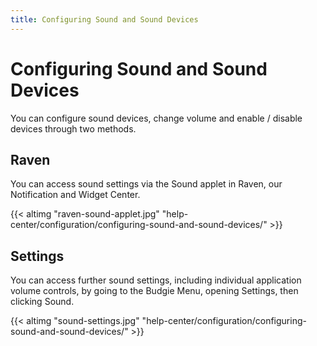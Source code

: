 ```yaml
---
title: Configuring Sound and Sound Devices
---
```

# Configuring Sound and Sound Devices

You can configure sound devices, change volume and enable / disable devices through two methods.

## Raven

You can access sound settings via the Sound applet in Raven, our Notification and Widget Center.

{{< altimg "raven-sound-applet.jpg" "help-center/configuration/configuring-sound-and-sound-devices/" >}}

## Settings

You can access further sound settings, including individual application volume controls, by going to the Budgie Menu, opening Settings, then clicking Sound.

{{< altimg "sound-settings.jpg" "help-center/configuration/configuring-sound-and-sound-devices/" >}}